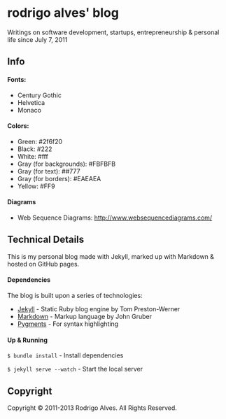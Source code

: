 # rodrigo alves' blog

Writings on software development, startups, entrepreneurship & personal life since July 7, 2011

## Info

#### Fonts:

  * Century Gothic
  * Helvetica
  * Monaco

#### Colors:

  * Green: #2f6f20
  * Black: #222
  * White: #fff
  * Gray (for backgrounds): #FBFBFB
  * Gray (for text): ##777
  * Gray (for borders): #EAEAEA
  * Yellow: #FF9

#### Diagrams

  * Web Sequence Diagrams: http://www.websequencediagrams.com/

## Technical Details

This is my personal blog made with Jekyll, marked up with Markdown & hosted on GitHub pages.

#### Dependencies

The blog is built upon a series of technologies:

* [Jekyll] - Static Ruby blog engine by Tom Preston-Werner
* [Markdown] - Markup language by John Gruber
* [Pygments] - For syntax highlighting

#### Up & Running

`$ bundle install`       - Install dependencies

`$ jekyll serve --watch` - Start the local server

## Copyright

Copyright © 2011-2013 Rodrigo Alves. All Rights Reserved.

[Jekyll]: https://github.com/mojombo/jekyll
[Markdown]: http://daringfireball.net/projects/markdown/
[Pygments]: http://pygments.org/